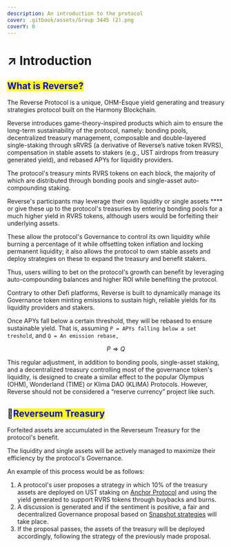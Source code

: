 ```yaml
---
description: An introduction to the protocol
cover: .gitbook/assets/Group 3445 (2).png
coverY: 0
---
```


# ↗ Introduction

## <mark style="color:blue;">What is Reverse?</mark>

The Reverse Protocol is a unique, OHM-Esque yield generating and treasury strategies protocol built on the Harmony Blockchain.&#x20;

Reverse introduces game-theory-inspired products which aim to ensure the long-term sustainability of the protocol, namely: bonding pools, decentralized treasury management, composable and double-layered single-staking through sRVRS (a derivative of Reverse’s native token RVRS), compensation in stable assets to stakers (e.g., UST airdrops from treasury generated yield), and rebased APYs for liquidity providers.

The protocol's treasury mints RVRS tokens on each block, the majority of which are distributed through bonding pools and single-asset auto-compounding staking.

Reverse's participants may leverage their own liquidity or single assets **** or give these up to the protocol's treasuries by entering bonding pools for a much higher yield in RVRS tokens, although users would be forfeiting their underlying assets.&#x20;

These allow the protocol's Governance to control its own liquidity while burning a percentage of it while offsetting token inflation and locking permanent liquidity; it also allows the protocol to own stable assets and deploy strategies on these to expand the treasury and benefit stakers.&#x20;

Thus, users willing to bet on the protocol's growth can benefit by leveraging auto-compounding balances and higher ROI while benefiting the protocol.

Contrary to other Defi platforms, Reverse is built to dynamically manage its Governance token minting emissions to sustain high, reliable yields for its liquidity providers and stakers.&#x20;

Once APYs fall below a certain threshold, they will be rebased to ensure sustainable yield. That is, assuming `P = APYs falling below a set treshold`, and `Q = An emission rebase,`

$$
P ⇒ Q
$$

This regular adjustment, in addition to bonding pools, single-asset staking, and a decentralized treasury controlling most of the governance token's liquidity, is designed to create a similar effect to the popular Olympus (OHM), Wonderland (TIME) or Klima DAO (KLIMA) Protocols. However, Reverse should not be considered a “reserve currency” project like such.

## 🏦<mark style="color:blue;">Reverseum Treasury</mark>

Forfeited assets are accumulated in the Reverseum Treasury for the protocol's benefit.&#x20;

The liquidity and single assets will be actively managed to maximize their efficiency by the protocol's Governance.&#x20;

An example of this process would be as follows:

1. A protocol's user proposes a strategy in which 10% of the treasury assets are deployed on UST staking on [Anchor Protocol](https://anchorprotocol.com) and using the yield generated to support RVRS tokens through buybacks and burns.
2. A discussion is generated and if the sentiment is positive, a fair and decentralized Governance proposal based on [Snapshot strategies](https://github.com/snapshot-labs) will take place.
3. If the proposal passes, the assets of the treasury will be deployed accordingly, following the strategy of the previously made proposal.
